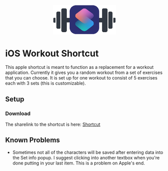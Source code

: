 <p align="center">
  <img src="./assets/Workout Shortcut Logo.png" alt="iOS Workout Shortcut" width="200"/>
</p>

<h1>iOS Workout Shortcut</h1>
  This apple shortcut is meant to function as a replacement for a workout application. Currently it gives you a random workout from a set of exercises that you can choose. It is set up for one workout to consist of 5 exercises each with 3 sets (this is customizable).

<h2>Setup</h2>
  <h3>Download</h3>
  The sharelink to the shortcut is here: <a href="https://www.icloud.com/shortcuts/ffbeaed5c5114ed1b9fbd04713948a48">Shortcut</a>
<h2>Known Problems</h2>
  <ul>
      <li>Sometimes not all of the characters will be saved after entering data into the Set info popup. I suggest clicking into another textbox when you're done putting in your last item. This is a problem on Apple's end.</li>
  </ul> 
